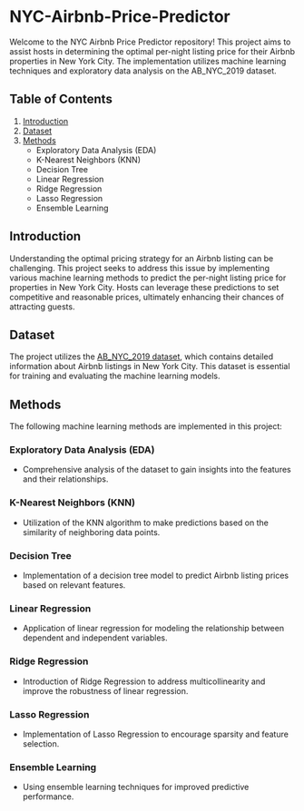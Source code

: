 # NYC-Airbnb-Price-Predictor

Welcome to the NYC Airbnb Price Predictor repository! This project aims to assist hosts in determining the optimal per-night listing price for their Airbnb properties in New York City. The implementation utilizes machine learning techniques and exploratory data analysis on the AB_NYC_2019 dataset.

## Table of Contents
1. [Introduction](#introduction)
2. [Dataset](#dataset)
3. [Methods](#methods)
    - Exploratory Data Analysis (EDA)
    - K-Nearest Neighbors (KNN)
    - Decision Tree
    - Linear Regression
    - Ridge Regression
    - Lasso Regression
    - Ensemble Learning

## Introduction
Understanding the optimal pricing strategy for an Airbnb listing can be challenging. This project seeks to address this issue by implementing various machine learning methods to predict the per-night listing price for properties in New York City. Hosts can leverage these predictions to set competitive and reasonable prices, ultimately enhancing their chances of attracting guests.

## Dataset
The project utilizes the [AB_NYC_2019 dataset](./Dataset/), which contains detailed information about Airbnb listings in New York City. This dataset is essential for training and evaluating the machine learning models.

## Methods
The following machine learning methods are implemented in this project:

### Exploratory Data Analysis (EDA)
- Comprehensive analysis of the dataset to gain insights into the features and their relationships.

### K-Nearest Neighbors (KNN)
- Utilization of the KNN algorithm to make predictions based on the similarity of neighboring data points.

### Decision Tree
- Implementation of a decision tree model to predict Airbnb listing prices based on relevant features.

### Linear Regression
- Application of linear regression for modeling the relationship between dependent and independent variables.

### Ridge Regression
- Introduction of Ridge Regression to address multicollinearity and improve the robustness of linear regression.

### Lasso Regression
- Implementation of Lasso Regression to encourage sparsity and feature selection.

### Ensemble Learning
- Using ensemble learning techniques for improved predictive performance.


